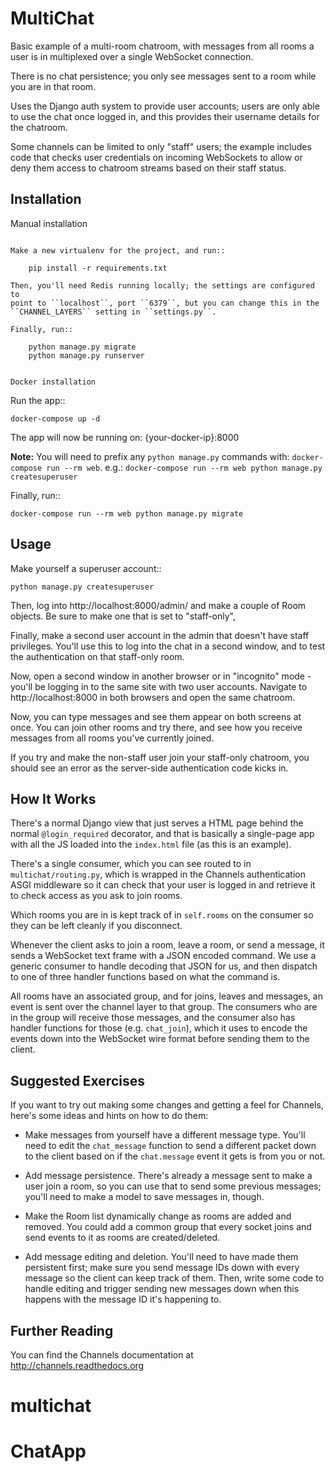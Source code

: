 MultiChat
=========

Basic example of a multi-room chatroom, with messages from all rooms a user
is in multiplexed over a single WebSocket connection.

There is no chat persistence; you only see messages sent to a room while you
are in that room.

Uses the Django auth system to provide user accounts; users are only able to
use the chat once logged in, and this provides their username details for the
chatroom.

Some channels can be limited to only "staff" users; the example includes
code that checks user credentials on incoming WebSockets to allow or deny them
access to chatroom streams based on their staff status.


Installation
------------

Manual installation
~~~~~~~~~~~~~~~~~~~

Make a new virtualenv for the project, and run::

    pip install -r requirements.txt

Then, you'll need Redis running locally; the settings are configured to
point to ``localhost``, port ``6379``, but you can change this in the
``CHANNEL_LAYERS`` setting in ``settings.py``.

Finally, run::

    python manage.py migrate
    python manage.py runserver


Docker installation
~~~~~~~~~~~~~~~~~~~

Run the app::

    docker-compose up -d

The app will now be running on: {your-docker-ip}:8000

**Note:** You will need to prefix any ``python manage.py`` commands with: ``docker-compose run --rm web``. e.g.: ``docker-compose run --rm web python manage.py createsuperuser``

Finally, run::

    docker-compose run --rm web python manage.py migrate


Usage
-----

Make yourself a superuser account::

    python manage.py createsuperuser

Then, log into http://localhost:8000/admin/ and make a couple of Room objects.
Be sure to make one that is set to "staff-only",

Finally, make a second user account in the admin that doesn't have staff
privileges. You'll use this to log into the chat in a second window, and to test
the authentication on that staff-only room.

Now, open a second window in another browser or in "incognito" mode - you'll be
logging in to the same site with two user accounts. Navigate to
http://localhost:8000 in both browsers and open the same chatroom.

Now, you can type messages and see them appear on both screens at once. You can
join other rooms and try there, and see how you receive messages from all rooms
you've currently joined.

If you try and make the non-staff user join your staff-only chatroom, you should
see an error as the server-side authentication code kicks in.


How It Works
------------

There's a normal Django view that just serves a HTML page behind the normal
``@login_required`` decorator, and that is basically a single-page app with
all the JS loaded into the ``index.html`` file (as this is an example).

There's a single consumer, which you can see routed to in ``multichat/routing.py``,
which is wrapped in the Channels authentication ASGI middleware so it can check
that your user is logged in and retrieve it to check access as you ask to join
rooms.

Which rooms you are in is kept track of in ``self.rooms`` on the consumer
so they can be left cleanly if you disconnect.

Whenever the client asks to join a room, leave a room, or send a message,
it sends a WebSocket text frame with a JSON encoded command. We use a generic
consumer to handle decoding that JSON for us, and then dispatch to one of three
handler functions based on what the command is.

All rooms have an associated group, and for joins, leaves and messages, an
event is sent over the channel layer to that group. The consumers who are in
the group will receive those messages, and the consumer also has handler
functions for those (e.g. ``chat_join``), which it uses to encode the events
down into the WebSocket wire format before sending them to the client.


Suggested Exercises
-------------------

If you want to try out making some changes and getting a feel for Channels,
here's some ideas and hints on how to do them:

* Make messages from yourself have a different message type. You'll need to
  edit the ``chat_message`` function to send a different packet down to the
  client based on if the ``chat.message`` event it gets is from you or not.

* Add message persistence. There's already a message sent to make a user join
  a room, so you can use that to send some previous messages; you'll need to make
  a model to save messages in, though.

* Make the Room list dynamically change as rooms are added and removed.
  You could add a common group that every socket joins and send events to it
  as rooms are created/deleted.

* Add message editing and deletion. You'll need to have made them persistent
  first; make sure you send message IDs down with every message so the client can
  keep track of them. Then, write some code to handle editing and trigger
  sending new messages down when this happens with the message ID it's happening to.


Further Reading
---------------

You can find the Channels documentation at http://channels.readthedocs.org
# multichat
# ChatApp

